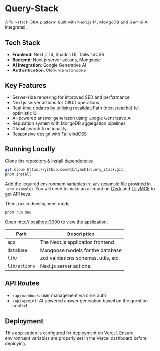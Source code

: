 # Query-Stack

A full-stack Q&A platform built with Next.js 14, MongoDB and Gemini AI integrated.

## Tech Stack

- **Frontend**: Next.js 14, Shadcn UI, TailwindCSS
- **Backend**: Next.js server actions, Mongoose
- **AI Integration**: Google Generative AI
- **Authentication**: Clerk via webhooks

## Key Features

- Server-side rendering for improved SEO and performance
- Next.js server actions for CRUD operations 
- Real-time updates by utilising revalidatePath ([nextjs/cache](https://nextjs.org/docs/app/api-reference/functions/revalidatePath)) for optimistic UI
- AI-powered answer generation using Google Generative AI
- Reputation system with MongoDB aggregation pipelines
- Global search functionality
- Responsive design with TailwindCSS

## Running Locally
Clone the repository & install dependencies
```bash
git clone https://github.com/adityash1/query_stack.git
pnpm install
```
Add the required environment variables in `.env` (example file provided in `.env.example`). You will need to make an account on [Clerk](https://clerk.com/) and [TinyMCE](https://www.tiny.cloud/) to get API keys.

Then, run in development mode

```bash
pnpm run dev
```

Open [http://localhost:3000](http://localhost:3000) to view the application.

| Path               | Description                                                                |
| ------------------ | -------------------------------------------------------------------------- |
| `app`         | The Next.js application frontend.                                  |
| `database`   | Mongoose models for the database                                              |
| `lib/`  | zod validations schemas, utils, etc. |
| `lib/actions` | Next.js server actions.                         |

## API Routes
- `/api/webhook`: user management via clerk auth
- `/api/gemini`: AI-powered answer generation based on the question context.

## Deployment

This application is configured for deployment on Vercel. Ensure environment variables are properly set in the Vercel dashboard before deploying.